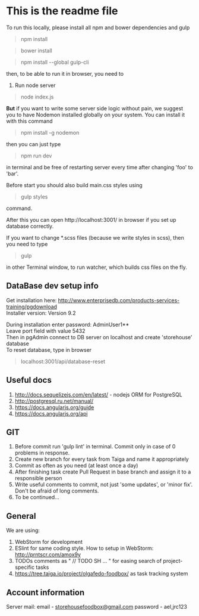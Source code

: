 # This is the readme file

To run this locally, please install all npm and bower dependencies and gulp

> npm install

> bower install

> npm install --global gulp-cli

then, to be able to run it in browser, you need to <br/>
1. Run node server

> node index.js

<b>But</b> if you want to write some server side logic without pain, we suggest you to have Nodemon installed globally on your system.
You can install it with this command

> npm install -g nodemon

then you can just type

>npm run dev

in terminal and be free of restarting server every time after changing 'foo' to 'bar'.

Before start you should also build main.css styles using
> gulp styles

command.

After this you can open http://localhost:3001/ in browser if you set up database correctly.

If you want to change *.scss files (because we write styles in scss), then you need to type

> gulp

in other Terminal window, to run watcher, which builds css files on the fly.

## DataBase dev setup info

Get installation here: http://www.enterprisedb.com/products-services-training/pgdownload </br>
Installer version: Version 9.2

During installation enter password: AdminUser1** </br>
Leave port field with value 5432 </br>
Then in pgAdmin connect to DB server on localhost and create 'storehouse' database </br>
To reset database, type in browser

> localhost:3001/api/database-reset

## Useful docs

1. http://docs.sequelizejs.com/en/latest/ - nodejs ORM for PostgreSQL
2. http://postgresql.ru.net/manual/
3. https://docs.angularjs.org/guide
4. https://docs.angularjs.org/api

## GIT

1. Before commit run 'gulp lint' in terminal. Commit only in case of 0 problems in response.
2. Create new branch for every task from Taiga and name it appropriately
3. Commit as often as you need (at least once a day)
4. After finishing task create Pull Request in base branch and assign it to a responsible person
5. Write useful comments to commit, not just 'some updates', or 'minor fix'. Don't be afraid of long comments.
6. To be continued...

## General

We are using: </br>
1. WebStorm for development </br>
2. ESlint for same coding style. How to setup in WebStorm: http://prntscr.com/amox9y </br>
3. TODOs comments as " // TODO SH ... " for easing search of project-specific tasks </br>
4. https://tree.taiga.io/project/olgafedo-foodbox/ as task tracking system </br>

## Account information

Server mail:
 email - storehousefoodbox@gmail.com
 password - ael,jrc123
 

